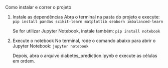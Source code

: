Como instalar e correr o projeto
1. Instale as dependências
Abra o terminal na pasta do projeto e execute:
`pip install pandas scikit-learn matplotlib seaborn imbalanced-learn`

    Se for utilizar Jupyter Notebook, instale também:
    `pip install notebook`

2. Execute o notebook
No terminal, rode o comando abaixo para abrir o Jupyter Notebook:
`jupyter notebook`

    Depois, abra o arquivo diabetes_prediction.ipynb e execute as células em ordem.
